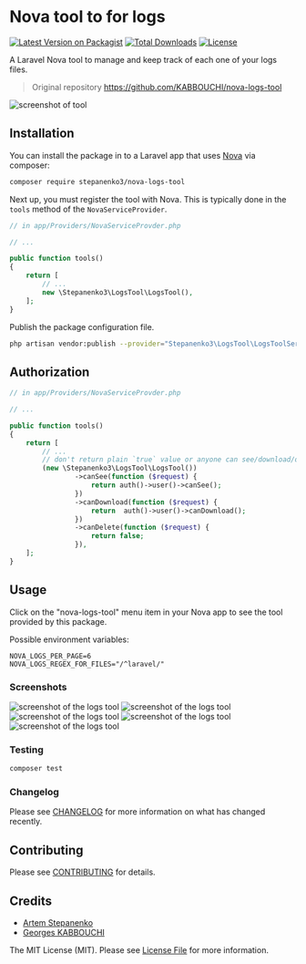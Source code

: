 # Nova tool to for logs

[![Latest Version on Packagist](https://img.shields.io/packagist/v/stepanenko3/nova-logs-tool.svg?style=flat-square)](https://packagist.org/packages/stepanenko3/nova-logs-tool)
[![Total Downloads](https://img.shields.io/packagist/dt/stepanenko3/nova-logs-tool.svg?style=flat-square)](https://packagist.org/packages/stepanenko3/nova-logs-tool)
[![License](https://poser.pugx.org/stepanenko3/nova-logs-tool/license)](https://packagist.org/packages/stepanenko3/nova-logs-tool)

A Laravel Nova tool to manage and keep track of each one of your logs files.

> Original repository https://github.com/KABBOUCHI/nova-logs-tool

![screenshot of tool](screenshots/tool.png)

## Installation

You can install the package in to a Laravel app that uses [Nova](https://nova.laravel.com) via composer:

```bash
composer require stepanenko3/nova-logs-tool
```

Next up, you must register the tool with Nova. This is typically done in the `tools` method of the `NovaServiceProvider`.

```php
// in app/Providers/NovaServiceProvder.php

// ...

public function tools()
{
    return [
        // ...
        new \Stepanenko3\LogsTool\LogsTool(),
    ];
}
```

Publish the package configuration file.

```bash
php artisan vendor:publish --provider="Stepanenko3\LogsTool\LogsToolServiceProvider"
```

## Authorization
```php
// in app/Providers/NovaServiceProvder.php

// ...

public function tools()
{
    return [
        // ...
        // don't return plain `true` value or anyone can see/download/delete the logs, make sure to check if user has permission.
        (new \Stepanenko3\LogsTool\LogsTool())
                ->canSee(function ($request) {
                    return auth()->user()->canSee(); 
                })
                ->canDownload(function ($request) {
                    return  auth()->user()->canDownload();
                })
                ->canDelete(function ($request) {
                    return false;
                }),
    ];
}
```

## Usage

Click on the "nova-logs-tool" menu item in your Nova app to see the tool provided by this package.

Possible environment variables:

``` env
NOVA_LOGS_PER_PAGE=6
NOVA_LOGS_REGEX_FOR_FILES="/^laravel/"
```

### Screenshots

![screenshot of the logs tool](screenshots/tool-dark.png)
![screenshot of the logs tool](screenshots/tool-detail.png)
![screenshot of the logs tool](screenshots/tool-detail-dark.png)
![screenshot of the logs tool](screenshots/tool-mobile.png)
![screenshot of the logs tool](screenshots/tool-mobile-dark.png)


### Testing

``` bash
composer test
```

### Changelog

Please see [CHANGELOG](CHANGELOG.md) for more information on what has changed recently.

## Contributing

Please see [CONTRIBUTING](CONTRIBUTING.md) for details.

## Credits

- [Artem Stepanenko](https://github.com/stepanenko3)
- [Georges KABBOUCHI](https://github.com/kabbouchi)

The MIT License (MIT). Please see [License File](LICENSE.md) for more information.

